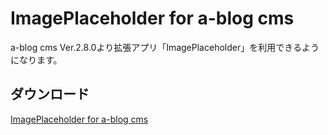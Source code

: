 # ImagePlaceholder for a-blog cms

a-blog cms Ver.2.8.0より拡張アプリ「ImagePlaceholder」を利用できるようになります。

## ダウンロード
[ImagePlaceholder for a-blog cms](https://github.com/appleple/acms-image-placeholder/raw/master/build/ImagePlaceholder.zip)

